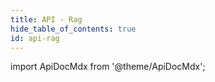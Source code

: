 ```yaml
---
title: API - Rag
hide_table_of_contents: true
id: api-rag
---
```


import ApiDocMdx from '@theme/ApiDocMdx';

<ApiDocMdx id="api-rag" />